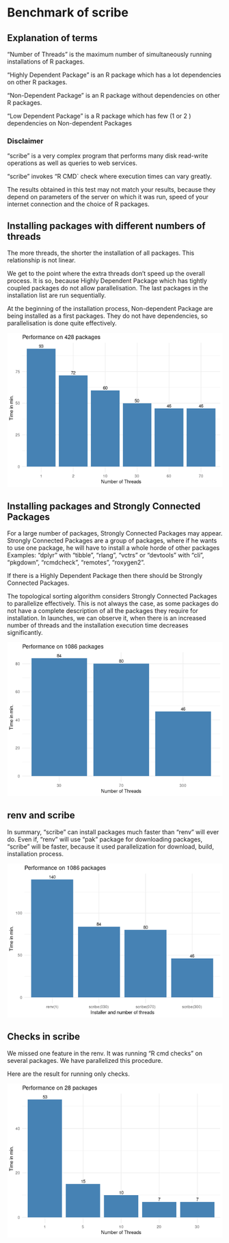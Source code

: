 # Benchmark of scribe

## Explanation of terms

“Number of Threads” is the maximum number of simultaneously running
installations of R packages.

“Highly Dependent Package” is an R package which has a lot dependencies
on other R packages.

“Non-Dependent Package” is an R package without dependencies on other R
packages.

“Low Dependent Package” is a R package which has few (1 or 2 )
dependencies on Non-dependent Packages

### Disclaimer

“scribe” is a very complex program that performs many disk read-write
operations as well as queries to web services.

“scribe” invokes “R CMD\` check where execution times can vary greatly.

The results obtained in this test may not match your results, because
they depend on parameters of the server on which it was run, speed of
your internet connection and the choice of R packages.

## Installing packages with different numbers of threads

The more threads, the shorter the installation of all packages. This
relationship is not linear.

We get to the point where the extra threads don’t speed up the overall
process. It is so, because Highly Dependent Package which has tightly
coupled packages do not allow parallelisation. The last packages in the
installation list are run sequentially.

At the beginning of the installation process, Non-dependent Package are
being installed as a first packages. They do not have dependencies, so
parallelisation is done quite effectively.

<img src="benchmark_files/figure-markdown_github/unnamed-chunk-2-1.png" alt="Performance on average number of packages"  />

## Installing packages and Strongly Connected Packages

For a large number of packages, Strongly Connected Packages may appear.
Strongly Connected Packages are a group of packages, where if he wants
to use one package, he will have to install a whole horde of other
packages Examples: “dplyr” with “tibble”, “rlang”, “vctrs” or “devtools”
with “cli”, “pkgdown”, “rcmdcheck”, “remotes”, “roxygen2”.

If there is a Highly Dependent Package then there should be Strongly
Connected Packages.

The topological sorting algorithm considers Strongly Connected Packages
to parallelize effectively. This is not always the case, as some
packages do not have a complete description of all the packages they
require for installation. In launches, we can observe it, when there is
an increased number of threads and the installation execution time
decreases significantly.

<img src="benchmark_files/figure-markdown_github/unnamed-chunk-3-1.png" alt="Performance on large number of packages"  />

## renv and scribe

In summary, “scribe” can install packages much faster than “renv” will
ever do. Even if, “renv” will use “pak” package for downloading
packages, “scribe” will be faster, because it used parallelization for
download, build, installation process.

<img src="benchmark_files/figure-markdown_github/unnamed-chunk-4-1.png" alt="renv and scribe"  />

## Checks in scribe

We missed one feature in the renv. It was running “R cmd checks” on
several packages. We have parallelized this procedure.

Here are the result for running only checks.

<img src="benchmark_files/figure-markdown_github/unnamed-chunk-5-1.png" alt="Checks in scribe"  />
